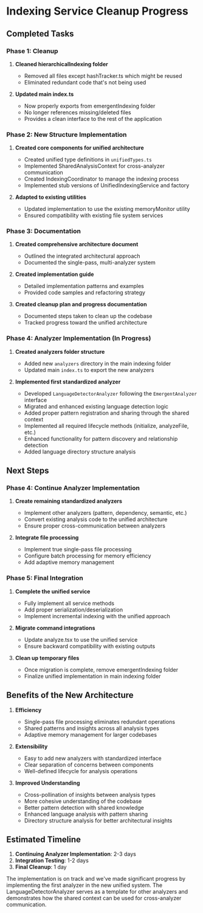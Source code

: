 # Indexing Service Cleanup Progress

## Completed Tasks

### Phase 1: Cleanup

1. **Cleaned hierarchicalIndexing folder**
   - Removed all files except hashTracker.ts which might be reused
   - Eliminated redundant code that's not being used

2. **Updated main index.ts**
   - Now properly exports from emergentIndexing folder
   - No longer references missing/deleted files
   - Provides a clean interface to the rest of the application

### Phase 2: New Structure Implementation

1. **Created core components for unified architecture**
   - Created unified type definitions in `unifiedTypes.ts`
   - Implemented SharedAnalysisContext for cross-analyzer communication
   - Created IndexingCoordinator to manage the indexing process
   - Implemented stub versions of UnifiedIndexingService and factory

2. **Adapted to existing utilities**
   - Updated implementation to use the existing memoryMonitor utility
   - Ensured compatibility with existing file system services

### Phase 3: Documentation

1. **Created comprehensive architecture document**
   - Outlined the integrated architectural approach
   - Documented the single-pass, multi-analyzer system

2. **Created implementation guide**
   - Detailed implementation patterns and examples
   - Provided code samples and refactoring strategy

3. **Created cleanup plan and progress documentation**
   - Documented steps taken to clean up the codebase
   - Tracked progress toward the unified architecture

### Phase 4: Analyzer Implementation (In Progress)

1. **Created analyzers folder structure**
   - Added new `analyzers` directory in the main indexing folder
   - Updated main `index.ts` to export the new analyzers

2. **Implemented first standardized analyzer**
   - Developed `LanguageDetectorAnalyzer` following the `EmergentAnalyzer` interface
   - Migrated and enhanced existing language detection logic
   - Added proper pattern registration and sharing through the shared context
   - Implemented all required lifecycle methods (initialize, analyzeFile, etc.)
   - Enhanced functionality for pattern discovery and relationship detection
   - Added language directory structure analysis

## Next Steps

### Phase 4: Continue Analyzer Implementation

1. **Create remaining standardized analyzers**
   - Implement other analyzers (pattern, dependency, semantic, etc.)
   - Convert existing analysis code to the unified architecture
   - Ensure proper cross-communication between analyzers

2. **Integrate file processing**
   - Implement true single-pass file processing
   - Configure batch processing for memory efficiency
   - Add adaptive memory management

### Phase 5: Final Integration

1. **Complete the unified service**
   - Fully implement all service methods
   - Add proper serialization/deserialization
   - Implement incremental indexing with the unified approach

2. **Migrate command integrations**
   - Update analyze.tsx to use the unified service
   - Ensure backward compatibility with existing outputs

3. **Clean up temporary files**
   - Once migration is complete, remove emergentIndexing folder
   - Finalize unified implementation in main indexing folder

## Benefits of the New Architecture

1. **Efficiency**
   - Single-pass file processing eliminates redundant operations
   - Shared patterns and insights across all analysis types
   - Adaptive memory management for larger codebases

2. **Extensibility**
   - Easy to add new analyzers with standardized interface
   - Clear separation of concerns between components
   - Well-defined lifecycle for analysis operations

3. **Improved Understanding**
   - Cross-pollination of insights between analysis types
   - More cohesive understanding of the codebase
   - Better pattern detection with shared knowledge
   - Enhanced language analysis with pattern sharing
   - Directory structure analysis for better architectural insights

## Estimated Timeline

1. **Continuing Analyzer Implementation**: 2-3 days
2. **Integration Testing**: 1-2 days
3. **Final Cleanup**: 1 day

The implementation is on track and we've made significant progress by implementing the first analyzer in the new unified system. The LanguageDetectorAnalyzer serves as a template for other analyzers and demonstrates how the shared context can be used for cross-analyzer communication.